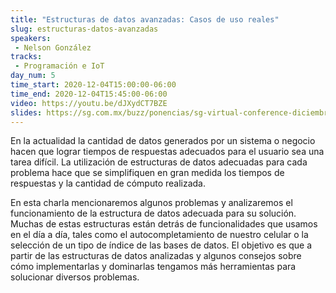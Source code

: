```yaml
---
title: "Estructuras de datos avanzadas: Casos de uso reales"
slug: estructuras-datos-avanzadas
speakers:
 - Nelson González
tracks:
 - Programación e IoT
day_num: 5
time_start: 2020-12-04T15:00:00-06:00
time_end: 2020-12-04T15:45:00-06:00
video: https://youtu.be/dJXydCT7BZE
slides: https://sg.com.mx/buzz/ponencias/sg-virtual-conference-diciembre-2020/estructuras-de-datos-avanzadas-casos-de-uso
---
```


En la actualidad la cantidad de datos generados por un sistema o negocio hacen que lograr tiempos de respuestas adecuados para el usuario sea una tarea difícil. La utilización de estructuras de datos adecuadas para cada problema hace que se simplifiquen en gran medida los tiempos de respuestas y la cantidad de cómputo realizada.

En esta charla mencionaremos algunos problemas y analizaremos el funcionamiento de la estructura de datos adecuada para su solución. Muchas de estas estructuras están detrás de funcionalidades que usamos en el día a día, tales como el autocompletamiento de nuestro celular o la selección de un tipo de índice de las bases de datos. El objetivo es que a partir de las estructuras de datos analizadas y algunos consejos sobre cómo implementarlas y dominarlas tengamos más herramientas para solucionar diversos problemas. 

